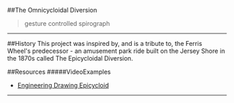 ##The Omnicycloidal Diversion
> gesture controlled spirograph
___________________

##History
This project was inspired by, and is a tribute to, the Ferris Wheel's predecessor - an amusement park ride built on the Jersey Shore in the 1870s called The Epicycloidal Diversion.




##Resources
#####VideoExamples
- [Engineering Drawing Epicycloid]







_________________________

[Engineering Drawing Epicycloid]:https://www.youtube.com/watch?v=4EzEXiq4Y8w
